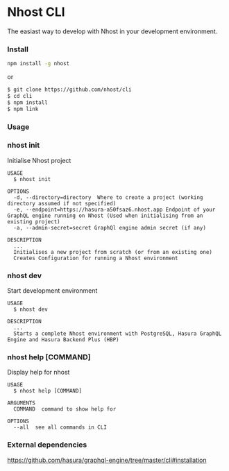Nhost CLI
=========

The easiast way to develop with Nhost in your development environment.

### Install

```bash
npm install -g nhost
```

or

```bash
$ git clone https://github.com/nhost/cli
$ cd cli
$ npm install
$ npm link
```

### Usage

### nhost init

Initialise Nhost project

```
USAGE
  $ nhost init

OPTIONS
  -d, --directory=directory  Where to create a project (working directory assumed if not specified)
  -e, --endpoint=https://hasura-a50fsaz6.nhost.app Endpoint of your GraphQL engine running on Nhost (Used when initialising from an existing project)
  -a, --admin-secret=secret GraphQl engine admin secret (if any)

DESCRIPTION
  ...
  Initialises a new project from scratch (or from an existing one) 
  Creates Configuration for running a Nhost environment
```

### nhost dev

Start development environment

```
USAGE
  $ nhost dev

DESCRIPTION
  ...
  Starts a complete Nhost environment with PostgreSQL, Hasura GraphQL Engine and Hasura Backend Plus (HBP)
```

### nhost help [COMMAND]

Display help for nhost

```
USAGE
  $ nhost help [COMMAND]

ARGUMENTS
  COMMAND  command to show help for

OPTIONS
  --all  see all commands in CLI
```

### External dependencies

https://github.com/hasura/graphql-engine/tree/master/cli#installation
